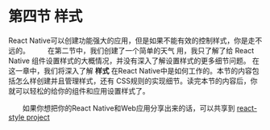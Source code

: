 # 第四节 样式

React Native可以创建功能强大的应用，但是如果不能有效的控制样式，你是走不远的。
　　
在第二节中，我们创建了一个简单的天气 用，我只了解了给 React Native 组件设置样式的大概情况，并没有深入了解设置样式的更多细节问题。
在这一章中，我们将深入了解 **样式** 在React Native中是如何工作的。本节的内容包括怎么样创建并且管理样式，还有 CSS规则的实现细节。读完本节的内容后，你就可以轻松的给你的组件和应用设置样式了。

　　如果你想把你的React Native和Web应用分享出来的话，可以共享到 [react-style project](https://github.com/js-next/react-style)
